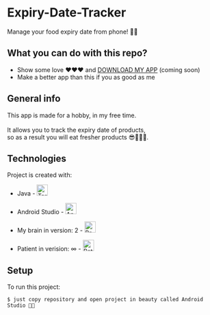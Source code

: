 # Expiry-Date-Tracker
Manage your food expiry date from phone! 📱📞 


## What you can do with this repo?
* Show some love ❤️❤️❤️ and [DOWNLOAD MY APP](#soon) (coming soon)
* Make a better app than this if you as good as me

## General info
This app is made for a hobby, in my free time. <br><br>
It allows you to track the expiry date of products, <br>
so as a result you will eat fresher products 😎🥫🥩🍚. 
	
## Technologies
Project is created with:
* Java - <img alt="Terminal" width="26px" src="https://raw.githubusercontent.com/Yummygum/city-lights-icons-atom/6554987d3eb6713a328b79749c31353d4d837fa6/icons/java-icon-active.svg" />

* Android Studio - <img alt="Android studio" width="26px" src="https://cdn-icons-png.flaticon.com/512/226/226770.png" />
* My brain in version: 2 - <img alt="Brain" width="26px" src="https://cdn-icons-png.flaticon.com/512/2491/2491314.png" />
* Patient in verision: ∞ - <img alt="Patience" width="26px" src="https://cdn-icons.flaticon.com/png/512/3775/premium/3775861.png?token=exp=1637109405~hmac=2ae2078256730c7387e36ad8d9290d92" />
 	
## Setup
To run this project:

```
$ just copy repository and open project in beauty called Android Studio 💃🕺
```
